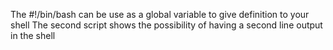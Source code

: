 The #!/bin/bash can be use as a global variable to give definition to your shell
The second script shows the possibility of having a second line output in the shell
